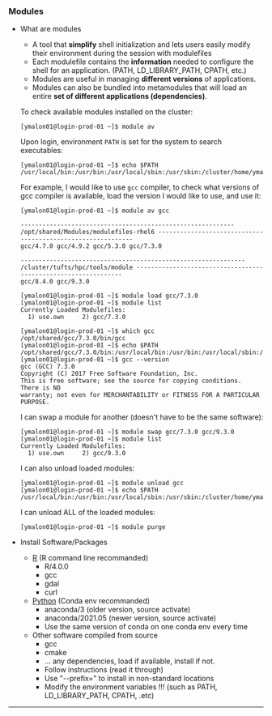 ### Modules

- What are modules

  - A tool that **simplify** shell initialization and lets users easily modify their environment during the session with modulefiles
  - Each modulefile contains the **information** needed to configure the shell for an application. (PATH, LD_LIBRARY_PATH, CPATH, etc.)
  - Modules are useful in managing **different versions** of applications. 
  - Modules can also be bundled into metamodules that will load an entire **set of different applications (dependencies)**. 

  

  To check available modules installed on the cluster:

  ```
  [ymalon01@login-prod-01 ~]$ module av
  ```

  Upon login, environment `PATH` is set for the system to search executables:

  ```
  [ymalon01@login-prod-01 ~]$ echo $PATH
  /usr/local/bin:/usr/bin:/usr/local/sbin:/usr/sbin:/cluster/home/ymalon01/bin:/cluster/home/ymalon01/.local/bin
  ```

  For example, I would like to use `gcc` compiler, to check what versions of gcc compiler is available, load the version I would like to use, and use it:

  ```
  [ymalon01@login-prod-01 ~]$ module av gcc
  
  ----------------------------------------------------------- /opt/shared/Modules/modulefiles-rhel6 ------------------------------------------------------------
  gcc/4.7.0 gcc/4.9.2 gcc/5.3.0 gcc/7.3.0
  
  -------------------------------------------------------------- /cluster/tufts/hpc/tools/module ---------------------------------------------------------------
  gcc/8.4.0 gcc/9.3.0
  ```

  ```
  [ymalon01@login-prod-01 ~]$ module load gcc/7.3.0
  [ymalon01@login-prod-01 ~]$ module list
  Currently Loaded Modulefiles:
    1) use.own     2) gcc/7.3.0
  ```

  ```
  [ymalon01@login-prod-01 ~]$ which gcc
  /opt/shared/gcc/7.3.0/bin/gcc
  [ymalon01@login-prod-01 ~]$ echo $PATH
  /opt/shared/gcc/7.3.0/bin:/usr/local/bin:/usr/bin:/usr/local/sbin:/usr/sbin:/cluster/home/ymalon01/bin:/cluster/home/ymalon01/.local/bin
  [ymalon01@login-prod-01 ~]$ gcc --version
  gcc (GCC) 7.3.0
  Copyright (C) 2017 Free Software Foundation, Inc.
  This is free software; see the source for copying conditions.  There is NO
  warranty; not even for MERCHANTABILITY or FITNESS FOR A PARTICULAR PURPOSE.
  ```

  I can swap a module for another (doesn't have to be the same software):

  ```
  [ymalon01@login-prod-01 ~]$ module swap gcc/7.3.0 gcc/9.3.0 
  [ymalon01@login-prod-01 ~]$ module list
  Currently Loaded Modulefiles:
    1) use.own     2) gcc/9.3.0
  ```

  I can also unload loaded modules:

  ```
  [ymalon01@login-prod-01 ~]$ module unload gcc
  [ymalon01@login-prod-01 ~]$ echo $PATH
  /usr/local/bin:/usr/bin:/usr/local/sbin:/usr/sbin:/cluster/home/ymalon01/bin:/cluster/home/ymalon01/.local/bin
  ```

  I can unload ALL of the loaded modules:

  ```
  [ymalon01@login-prod-01 ~]$ module purge
  ```

  

- Install Software/Packages

  - [R](https://tufts.box.com/s/qximkv5ke2y4k0vbg6m04m6fc6exh88h) (R command line recommanded)
    - R/4.0.0
    - gcc 
    - gdal
    - curl
  - [Python](https://tufts.box.com/v/CondaEnvonHPC) (Conda env recommanded)
    - anaconda/3 (older version, source activate)
    - anaconda/2021.05 (newer version, source activate)
    - Use the same version of conda on one conda env every time
  - Other software compiled from source
    - gcc
    - cmake
    - ... any dependencies, load if available, install if not.
    - Follow instructions (read it through)
    - Use "--prefix=" to install in non-standard locations
    - Modify the environment variables !!! (such as PATH, LD_LIBRARY_PATH, CPATH, .etc)


---

